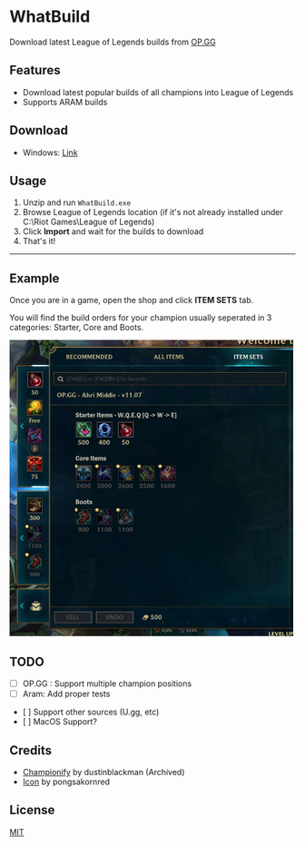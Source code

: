 # WhatBuild

Download latest League of Legends builds from [OP.GG](https://na.op.gg/champion/statistics)

## Features 

* Download latest popular builds of all champions into League of Legends
* Supports ARAM builds

## Download 

* Windows: [Link](https://github.com/Leyka/WhatBuild/releases/download/latest/WhatBuild.zip)

## Usage

1. Unzip and run `WhatBuild.exe`
2. Browse League of Legends location (if it's not already installed under C:\Riot Games\League of Legends)
3. Click **Import** and wait for the builds to download
4. That's it!

---

## Example

Once you are in a game, open the shop and click **ITEM SETS** tab. 

You will find the build orders for your champion usually seperated in 3 categories: Starter, Core and Boots.

<img src="https://github.com/Leyka/WhatBuild/blob/master/Doc/Images/example.jpg" alt="example" width="500">

## TODO

* [ ] OP.GG : Support multiple champion positions
* [ ] Aram: Add proper tests
* [ ] Support other sources (U.gg, etc)
* [ ] MacOS Support?

## Credits

* [Championify](https://github.com/dustinblackman/Championify) by dustinblackman (Archived)
* [Icon](https://www.flaticon.com/authors/pongsakornred) by pongsakornred

## License 

[MIT](https://github.com/Leyka/WhatBuild/blob/master/LICENSE) 
